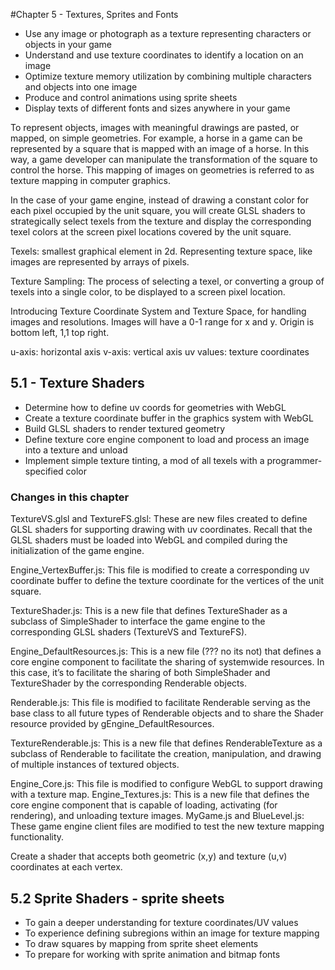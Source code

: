 #Chapter 5 - Textures, Sprites and Fonts
* Use any image or photograph as a texture representing characters or objects in your game
* Understand and use texture coordinates to identify a location on an image
* Optimize texture memory utilization by combining multiple characters and objects into one image
* Produce and control animations using sprite sheets
* Display texts of different fonts and sizes anywhere in your game

To represent objects, images with meaningful drawings are pasted, or mapped, on simple geometries. For example, a horse in a game can be represented by a square that is mapped with an image of a horse. In this way, a game developer can manipulate the transformation of the square to control the horse. This mapping of images on geometries is referred to as texture mapping in computer graphics.

In the case of your game engine, instead of drawing a constant color for each pixel occupied by the unit square, you will create GLSL shaders to strategically select texels from the texture and display the corresponding texel colors at the screen pixel locations covered by the unit square.

Texels: smallest graphical element in 2d. Representing texture space, like images are represented by arrays of pixels.

Texture Sampling: The process of selecting a texel, or converting a group of texels into a single color, to be displayed to a screen pixel location.

Introducing Texture Coordinate System and Texture Space, for handling images and resolutions. Images will have a 0-1 range for x and y. Origin is bottom left, 1,1 top right.

u-axis: horizontal axis
v-axis: vertical axis
uv values: texture coordinates

## 5.1 - Texture Shaders
* Determine how to define uv coords for geometries with WebGL
* Create a texture coordinate buffer in the graphics system with WebGL
* Build GLSL shaders to render textured geometry
* Define texture core engine component to load and process an image into a texture and unload
* Implement simple texture tinting, a mod of all texels with a programmer-specified color

### Changes in this chapter

TextureVS.glsl and TextureFS.glsl: These are new files created to define GLSL shaders for supporting drawing with uv coordinates. Recall that the GLSL shaders must be loaded into WebGL and compiled during the initialization of the game engine.

Engine_VertexBuffer.js: This file is modified to create a corresponding uv coordinate buffer to define the texture coordinate for the vertices of the unit square.

TextureShader.js: This is a new file that defines TextureShader as a subclass of SimpleShader to interface the game engine to the corresponding GLSL shaders (TextureVS and TextureFS).

Engine_DefaultResources.js: This is a new file (??? no its not) that defines a core engine component to facilitate the sharing of systemwide resources. In this case, it’s to facilitate the sharing of both SimpleShader and TextureShader by the corresponding Renderable objects.

Renderable.js: This file is modified to facilitate Renderable serving as the base class to all future types of Renderable objects and to share the Shader resource provided by gEngine_DefaultResources.

TextureRenderable.js: This is a new file that defines RenderableTexture as a subclass of Renderable to facilitate the creation, manipulation, and drawing of multiple instances of textured objects.

Engine_Core.js: This file is modified to configure WebGL to support drawing with a texture map.
Engine_Textures.js: This is a new file that defines the core engine component that is capable of loading, activating (for rendering), and unloading texture images.
MyGame.js and BlueLevel.js: These game engine client files are modified to test the new texture mapping functionality.

Create a shader that accepts both geometric (x,y) and texture (u,v) coordinates at each vertex.

## 5.2 Sprite Shaders - sprite sheets

* To gain a deeper understanding for texture coordinates/UV values
* To experience defining subregions within an image for texture mapping
* To draw squares by mapping from sprite sheet elements
* To prepare for working with sprite animation and bitmap fonts